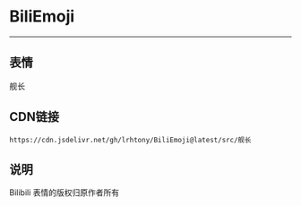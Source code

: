 
# BiliEmoji
---
## 表情
舰长
## CDN链接
```
https://cdn.jsdelivr.net/gh/lrhtony/BiliEmoji@latest/src/舰长
```
## 说明
Bilibili 表情的版权归原作者所有
